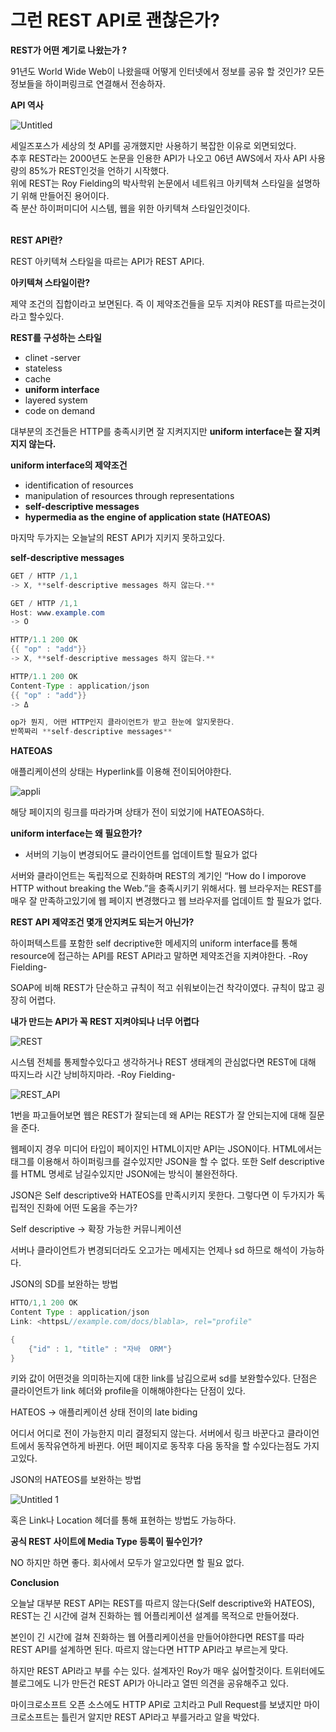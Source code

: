# 그런 REST API로 괜찮은가?

**REST가 어떤 계기로 나왔는가 ?**

91년도 World Wide Web이 나왔을때 어떻게 인터넷에서 정보를 공유 할 것인가? 모든 정보들을 하이퍼링크로 연결해서 전송하자.
</br>  

**API 역사**

![Untitled](https://user-images.githubusercontent.com/72185011/202478133-0ab38b4c-c820-46ad-8df5-e170e1c0994e.png)


세일즈포스가 세상의 첫 API를 공개했지만 사용하기 복잡한 이유로 외면되었다.   
추후 REST라는 2000년도 논문을 인용한 API가 나오고 06년 AWS에서 자사 API 사용량의 85%가 REST인것을 언하기 시작했다.  
위에 REST는 Roy Fielding의 박사학위 논문에서 네트워크 아키텍쳐 스타일을 설명하기 위해 만들어진 용어이다.   
즉 분산 하이퍼미디어 시스템, 웹을 위한 아키텍쳐 스타일인것이다.  
</br>  

**REST API란?**

REST 아키텍쳐 스타일을 따르는 API가 REST API다.

**아키텍쳐 스타일이란?**

제약 조건의 집합이라고 보면된다. 즉 이 제약조건들을 모두 지켜야 REST를 따르는것이라고 할수있다. 

**REST를 구성하는 스타일**

- clinet -server
- stateless
- cache
- **uniform interface**
- layered system
- code on demand

대부분의 조건들은 HTTP를 충족시키면 잘 지켜지지만 **uniform interface는 잘 지켜지지 않는다.**

**uniform interface의 제약조건**

- identification of resources
- manipulation of resources through representations
- **self-descriptive messages**
- **hypermedia as the engine of application state (HATEOAS)**

마지막 두가지는 오늘날의 REST API가 지키지 못하고있다.

**self-descriptive messages**

```java
GET / HTTP /1,1 
-> X, **self-descriptive messages 하지 않는다.**

GET / HTTP /1,1 
Host: www.example.com
-> O 
```

```java
HTTP/1.1 200 OK
{{ "op" : "add"}}
-> X, **self-descriptive messages 하지 않는다.**

HTTP/1.1 200 OK
Content-Type : application/json
{{ "op" : "add"}}
-> Δ

op가 뭔지, 어떤 HTTP인지 클라이언트가 받고 한눈에 알지못한다.
반쪽짜리 **self-descriptive messages** 
```

**HATEOAS**

애플리케이션의 상태는 Hyperlink를 이용해 전이되어야한다.

![appli](https://user-images.githubusercontent.com/72185011/202478156-a17bc183-acd3-4444-9f97-28cccfb7cc61.jpg)


해당 페이지의 링크를 따라가며 상태가 전이 되었기에 HATEOAS하다.

**uniform interface는 왜 필요한가?**

- 서버의 기능이 변경되어도 클라이언트를 업데이트할 필요가 없다

서버와 클라이언트는 독립적으로 진화하며 REST의 계기인 “How do I imporove HTTP without breaking the Web.”을 충족시키기 위해서다. 웹 브라우저는 REST를 매우 잘 만족하고있기에 웹 페이지 변경했다고 웹 브라우저를 업데이트 할 필요가 없다.

**REST API 제약조건 몇개 안지켜도 되는거 아닌가?**

하이퍼텍스트를 포함한 self decriptive한 메세지의 uniform interface를 통해 resource에 접근하는 API를 REST API라고 말하면 제약조건을 지켜야한다. -Roy Fielding-

SOAP에 비해 REST가 단순하고 규칙이 적고 쉬워보이는건 착각이였다. 규칙이 많고 굉장히 어렵다. 

**내가 만드는 API가 꼭 REST 지켜야되나 너무 어렵다**

![REST](https://user-images.githubusercontent.com/72185011/202478173-0dac8681-08ff-4e95-aab9-5cc17a7835eb.jpg)


시스템 전체를 통제할수있다고 생각하거나 REST 생태계의 관심없다면 REST에 대해 따지느라 시간 낭비하지마라. -Roy Fielding-

![REST_API](https://user-images.githubusercontent.com/72185011/202478192-72ec9068-916c-4ecc-be3d-78ecf1759b54.jpg)


1번을 파고들어보면 웹은 REST가 잘되는데 왜 API는 REST가 잘 안되는지에 대해 질문을 준다.

웹페이지 경우 미디어 타입이 페이지인 HTML이지만 API는 JSON이다. HTML에서는 <a> 태그를 이용해서 하이퍼링크를 걸수있지만 JSON을 할 수 없다. 또한 Self descriptive를 HTML 명세로 남길수있지만 JSON에는 방식이 불완전하다.

JSON은 Self descriptive와 HATEOS를 만족시키지 못한다. 그렇다면 이 두가지가 독립적인 진화에 어떤 도움을 주는가?

Self descriptive → 확장 가능한 커뮤니케이션 

서버나 클라이언트가 변경되더라도 오고가는 메세지는 언제나 sd 하므로 해석이 가능하다.

JSON의 SD를 보완하는 방법

```java
HTTO/1,1 200 OK
Content Type : application/json
Link: <httpsL//example.com/docs/blabla>, rel="profile"

{
	{"id" : 1, "title" : "자바  ORM"}
}
```

키와 값이 어떤것을 의미하는지에 대한 link를 남김으로써 sd를 보완할수있다. 단점은 클라이언트가 link 헤더와 profile을 이해해야한다는 단점이 있다. 

HATEOS → 애플리케이션 상태 전이의 late biding

어디서 어디로 전이 가능한지 미리 결정되지 않는다. 서버에서 링크 바꾼다고 클라이언트에서 동작유연하게 바뀐다. 어떤 페이지로 동작후 다음 동작을 할 수있다는점도 가지고있다.

JSON의 HATEOS를 보완하는 방법

![Untitled 1](https://user-images.githubusercontent.com/72185011/202478248-623f2d76-b606-4f8e-9f1b-2658eaded5b7.png)

혹은 Link나 Location 헤더를 통해 표현하는 방법도 가능하다. 

**공식 REST 사이트에 Media Type 등록이 필수인가?**

NO 하지만 하면 좋다. 회사에서 모두가 알고있다면 할 필요 없다.

**Conclusion**

오늘날 대부분 REST API는 REST를 따르지 않는다(Self descriptive와 HATEOS), REST는 긴 시간에 걸쳐 진화하는 웹 어플리케이션 설계를 목적으로 만들어졌다. 

본인이 긴 시간에 걸쳐 진화하는 웹 어플리케이션을 만들어야한다면 REST를 따라 REST API를 설계하면 된다. 따르지 않는다면 HTTP API라고 부르는게 맞다. 

하지만 REST API라고 부를 수는 있다. 설계자인 Roy가 매우 싫어할것이다. 트위터에도 블로그에도 니가 만든건 REST API가 아니라고 열띤 의견을 공유해주고 있다.

마이크로소프트 오픈 소스에도 HTTP API로 고치라고 Pull Request를 보냈지만 마이크로소프트는 틀린거 알지만 REST API라고 부를거라고 알을 박았다.
